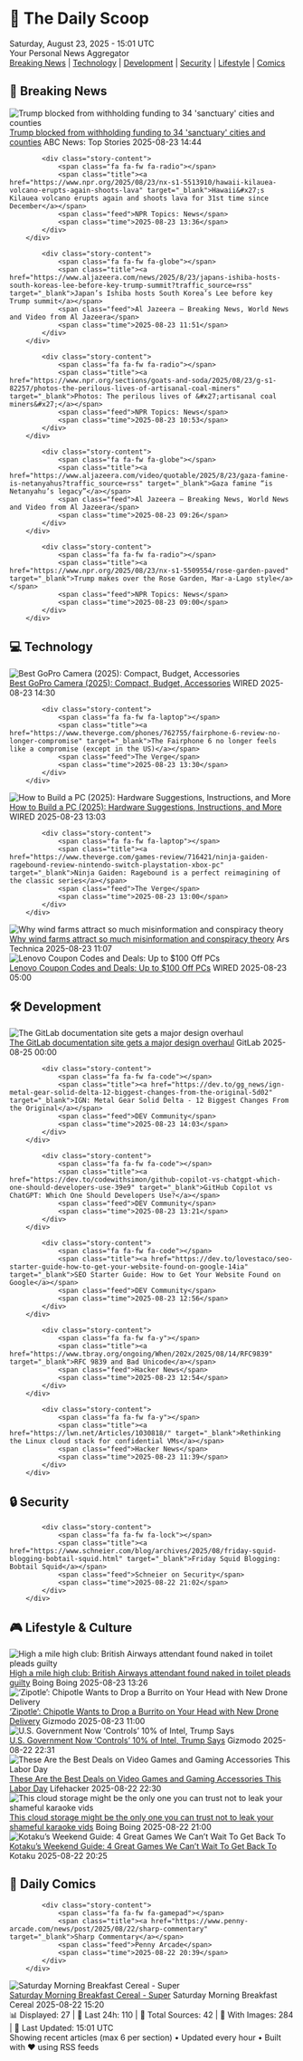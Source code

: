 <!-- Processing 54 RSS feeds at 2025-08-23 15:01:22 UTC -->
<!-- Processing: XKCD -->
<!-- Processing: Saturday Morning Breakfast Cereal -->
<!-- Processing: Poorly Drawn Lines -->
<!-- Processing: Garfield -->
<!-- Processing: Cyanide & Happiness -->
<!-- Processing: Questionable Content -->
<!-- Processing: Dinosaur Comics -->
<!-- Processing: CNN Breaking News -->
<!-- Processing: Reuters Top News -->
<!-- Processing: Reuters World News -->
<!-- Processing: ABC News Breaking -->
<!-- Processing: Guardian World News -->
<!-- Processing: Ars Technica -->
<!-- Processing: O'Reilly Radar -->
<!-- Processing: WIRED -->
<!-- Processing: Lobsters Python -->
<!-- Processing: Hacker News -->
<!-- Processing: Dev.to -->
<!-- Processing: StackOverflow Blog -->
<!-- Processing: It's FOSS -->
<!-- Error processing https://itsfoss.com/rss/: The read operation timed out -->
<!-- Processing: OMG! Ubuntu -->
<!-- Processing: Linux.com -->
<!-- Processing: GitLab Blog -->
<!-- Processing: DZone -->
<!-- Processing: Coding Horror -->
<!-- Processing: The Pragmatic Engineer -->
<!-- Processing: Kotaku -->
<!-- Processing: Boing Boing -->
<!-- Processing: Krebs on Security -->
<!-- Processing: Schneier on Security -->
<!-- Generated 5 new posts out of 30 feeds processed -->
<div class="newspaper-header">
    <h1 class="newspaper-title">📰 The Daily Scoop</h1>
    <div class="newspaper-date">Saturday, August 23, 2025 - 15:01 UTC</div>
    <div class="newspaper-subtitle">Your Personal News Aggregator</div>
</div>

<div class="newspaper-nav">
    <a href="#breaking">Breaking News</a> |
    <a href="#tech">Technology</a> |
    <a href="#dev">Development</a> |
    <a href="#security">Security</a> |
    <a href="#lifestyle">Lifestyle</a> |
    <a href="#webcomics">Comics</a>
</div>

<div class="news-section breaking-news" id="breaking">
<h2 class="section-header">🚨 Breaking News</h2>
<div class="stories-container">
<div class="story">
            <img src="https://s.abcnews.com/images/US/ice-los-angeles-gty-jt-250823_1755954613565_hpMain_4x3t_384.jpg" alt="Trump blocked from withholding funding to 34 &#x27;sanctuary&#x27; cities and counties" class="story-image" loading="lazy" onerror="this.style.display='none'">
            <div class="story-content">
                <span class="fa fa-fw fa-tv"></span>
                <span class="title"><a href="https://abcnews.go.com/US/judge-blocks-trump-admin-withholding-funding-34-cities/story?id=124912855" target="_blank">Trump blocked from withholding funding to 34 &#x27;sanctuary&#x27; cities and counties</a></span>
                <span class="feed">ABC News: Top Stories</span>
                <span class="time">2025-08-23 14:44</span>
            </div>
        </div>
<div class="story">
            
            <div class="story-content">
                <span class="fa fa-fw fa-radio"></span>
                <span class="title"><a href="https://www.npr.org/2025/08/23/nx-s1-5513910/hawaii-kilauea-volcano-erupts-again-shoots-lava" target="_blank">Hawaii&#x27;s Kilauea volcano erupts again and shoots lava for 31st time since December</a></span>
                <span class="feed">NPR Topics: News</span>
                <span class="time">2025-08-23 13:36</span>
            </div>
        </div>
<div class="story">
            
            <div class="story-content">
                <span class="fa fa-fw fa-globe"></span>
                <span class="title"><a href="https://www.aljazeera.com/news/2025/8/23/japans-ishiba-hosts-south-koreas-lee-before-key-trump-summit?traffic_source=rss" target="_blank">Japan’s Ishiba hosts South Korea’s Lee before key Trump summit</a></span>
                <span class="feed">Al Jazeera – Breaking News, World News and Video from Al Jazeera</span>
                <span class="time">2025-08-23 11:51</span>
            </div>
        </div>
<div class="story">
            
            <div class="story-content">
                <span class="fa fa-fw fa-radio"></span>
                <span class="title"><a href="https://www.npr.org/sections/goats-and-soda/2025/08/23/g-s1-82257/photos-the-perilous-lives-of-artisanal-coal-miners" target="_blank">Photos: The perilous lives of &#x27;artisanal coal miners&#x27;</a></span>
                <span class="feed">NPR Topics: News</span>
                <span class="time">2025-08-23 10:53</span>
            </div>
        </div>
<div class="story">
            
            <div class="story-content">
                <span class="fa fa-fw fa-globe"></span>
                <span class="title"><a href="https://www.aljazeera.com/video/quotable/2025/8/23/gaza-famine-is-netanyahus?traffic_source=rss" target="_blank">Gaza famine “is Netanyahu’s legacy”</a></span>
                <span class="feed">Al Jazeera – Breaking News, World News and Video from Al Jazeera</span>
                <span class="time">2025-08-23 09:26</span>
            </div>
        </div>
<div class="story">
            
            <div class="story-content">
                <span class="fa fa-fw fa-radio"></span>
                <span class="title"><a href="https://www.npr.org/2025/08/23/nx-s1-5509554/rose-garden-paved" target="_blank">Trump makes over the Rose Garden, Mar-a-Lago style</a></span>
                <span class="feed">NPR Topics: News</span>
                <span class="time">2025-08-23 09:00</span>
            </div>
        </div>
</div>
</div>
<div class="news-section tech-news" id="tech">
<h2 class="section-header">💻 Technology</h2>
<div class="stories-container">
<div class="story">
            <img src="https://media.wired.com/photos/68a91d240ff15a77d5c4a427/master/pass/Which%20GoPro%20Hero%20Camera%20Should%20You%20Buy_.png" alt="Best GoPro Camera (2025): Compact, Budget, Accessories" class="story-image" loading="lazy" onerror="this.style.display='none'">
            <div class="story-content">
                <span class="fa fa-fw fa-bolt"></span>
                <span class="title"><a href="https://www.wired.com/gallery/best-gopro-hero-camera/" target="_blank">Best GoPro Camera (2025): Compact, Budget, Accessories</a></span>
                <span class="feed">WIRED</span>
                <span class="time">2025-08-23 14:30</span>
            </div>
        </div>
<div class="story">
            
            <div class="story-content">
                <span class="fa fa-fw fa-laptop"></span>
                <span class="title"><a href="https://www.theverge.com/phones/762755/fairphone-6-review-no-longer-compromise" target="_blank">The Fairphone 6 no longer feels like a compromise (except in the US)</a></span>
                <span class="feed">The Verge</span>
                <span class="time">2025-08-23 13:30</span>
            </div>
        </div>
<div class="story">
            <img src="https://media.wired.com/photos/68a9343a0fd1543a96aba606/master/pass/Want%20a%20Better%20PC_%20Try%20Building%20Your%20Own.png" alt="How to Build a PC (2025): Hardware Suggestions, Instructions, and More" class="story-image" loading="lazy" onerror="this.style.display='none'">
            <div class="story-content">
                <span class="fa fa-fw fa-bolt"></span>
                <span class="title"><a href="https://www.wired.com/story/how-to-build-a-pc/" target="_blank">How to Build a PC (2025): Hardware Suggestions, Instructions, and More</a></span>
                <span class="feed">WIRED</span>
                <span class="time">2025-08-23 13:03</span>
            </div>
        </div>
<div class="story">
            
            <div class="story-content">
                <span class="fa fa-fw fa-laptop"></span>
                <span class="title"><a href="https://www.theverge.com/games-review/716421/ninja-gaiden-ragebound-review-nintendo-switch-playstation-xbox-pc" target="_blank">Ninja Gaiden: Ragebound is a perfect reimagining of the classic series</a></span>
                <span class="feed">The Verge</span>
                <span class="time">2025-08-23 13:00</span>
            </div>
        </div>
<div class="story">
            <img src="https://cdn.arstechnica.net/wp-content/uploads/2024/05/GettyImages-520301232-500x500.jpg" alt="Why wind farms attract so much misinformation and conspiracy theory" class="story-image" loading="lazy" onerror="this.style.display='none'">
            <div class="story-content">
                <span class="fa fa-fw fa-cog"></span>
                <span class="title"><a href="https://arstechnica.com/science/2025/08/why-wind-farms-attract-so-much-misinformation-and-conspiracy-theory/" target="_blank">Why wind farms attract so much misinformation and conspiracy theory</a></span>
                <span class="feed">Ars Technica</span>
                <span class="time">2025-08-23 11:07</span>
            </div>
        </div>
<div class="story">
            <img src="https://media.wired.com/photos/67b63b909468ebbf8f0cbc77/master/pass/WIRED-Coupons-R2_8.png" alt="Lenovo Coupon Codes and Deals: Up to $100 Off PCs" class="story-image" loading="lazy" onerror="this.style.display='none'">
            <div class="story-content">
                <span class="fa fa-fw fa-bolt"></span>
                <span class="title"><a href="https://www.wired.com/story/lenovo-coupon-code/" target="_blank">Lenovo Coupon Codes and Deals: Up to $100 Off PCs</a></span>
                <span class="feed">WIRED</span>
                <span class="time">2025-08-23 05:00</span>
            </div>
        </div>
</div>
</div>
<div class="news-section dev-news" id="dev">
<h2 class="section-header">🛠️ Development</h2>
<div class="stories-container">
<div class="story">
            <img src="https://res.cloudinary.com/about-gitlab-com/image/upload/v1755617168/gz45eaygeb0nizf1kwyu.png" alt="The GitLab documentation site gets a major design overhaul" class="story-image" loading="lazy" onerror="this.style.display='none'">
            <div class="story-content">
                <span class="fa fa-fw fa-gitlab"></span>
                <span class="title"><a href="https://about.gitlab.com/blog/blog-post-slug/" target="_blank">The GitLab documentation site gets a major design overhaul</a></span>
                <span class="feed">GitLab</span>
                <span class="time">2025-08-25 00:00</span>
            </div>
        </div>
<div class="story">
            
            <div class="story-content">
                <span class="fa fa-fw fa-code"></span>
                <span class="title"><a href="https://dev.to/gg_news/ign-metal-gear-solid-delta-12-biggest-changes-from-the-original-5d02" target="_blank">IGN: Metal Gear Solid Delta - 12 Biggest Changes From the Original</a></span>
                <span class="feed">DEV Community</span>
                <span class="time">2025-08-23 14:03</span>
            </div>
        </div>
<div class="story">
            
            <div class="story-content">
                <span class="fa fa-fw fa-code"></span>
                <span class="title"><a href="https://dev.to/codewithsimon/github-copilot-vs-chatgpt-which-one-should-developers-use-39e9" target="_blank">GitHub Copilot vs ChatGPT: Which One Should Developers Use?</a></span>
                <span class="feed">DEV Community</span>
                <span class="time">2025-08-23 13:21</span>
            </div>
        </div>
<div class="story">
            
            <div class="story-content">
                <span class="fa fa-fw fa-code"></span>
                <span class="title"><a href="https://dev.to/lovestaco/seo-starter-guide-how-to-get-your-website-found-on-google-14ia" target="_blank">SEO Starter Guide: How to Get Your Website Found on Google</a></span>
                <span class="feed">DEV Community</span>
                <span class="time">2025-08-23 12:56</span>
            </div>
        </div>
<div class="story">
            
            <div class="story-content">
                <span class="fa fa-fw fa-y"></span>
                <span class="title"><a href="https://www.tbray.org/ongoing/When/202x/2025/08/14/RFC9839" target="_blank">RFC 9839 and Bad Unicode</a></span>
                <span class="feed">Hacker News</span>
                <span class="time">2025-08-23 12:54</span>
            </div>
        </div>
<div class="story">
            
            <div class="story-content">
                <span class="fa fa-fw fa-y"></span>
                <span class="title"><a href="https://lwn.net/Articles/1030818/" target="_blank">Rethinking the Linux cloud stack for confidential VMs</a></span>
                <span class="feed">Hacker News</span>
                <span class="time">2025-08-23 11:39</span>
            </div>
        </div>
</div>
</div>
<div class="news-section security-news" id="security">
<h2 class="section-header">🔒 Security</h2>
<div class="stories-container">
<div class="story">
            
            <div class="story-content">
                <span class="fa fa-fw fa-lock"></span>
                <span class="title"><a href="https://www.schneier.com/blog/archives/2025/08/friday-squid-blogging-bobtail-squid.html" target="_blank">Friday Squid Blogging: Bobtail Squid</a></span>
                <span class="feed">Schneier on Security</span>
                <span class="time">2025-08-22 21:02</span>
            </div>
        </div>
</div>
</div>
<div class="news-section lifestyle-news" id="lifestyle">
<h2 class="section-header">🎮 Lifestyle & Culture</h2>
<div class="stories-container">
<div class="story">
            <img src="https://i0.wp.com/boingboing.net/wp-content/uploads/2025/08/shutterstock_2645258883.jpg?fit=1000%2C666&amp;quality=60&amp;ssl=1" alt="High a mile high club: British Airways attendant found naked in toilet pleads guilty" class="story-image" loading="lazy" onerror="this.style.display='none'">
            <div class="story-content">
                <span class="fa fa-fw fa-arrow-right"></span>
                <span class="title"><a href="https://boingboing.net/2025/08/23/high-a-mile-high-club-british-airways-attendant-found-naked-in-toilet-pleads-guilty.html" target="_blank">High a mile high club: British Airways attendant found naked in toilet pleads guilty</a></span>
                <span class="feed">Boing Boing</span>
                <span class="time">2025-08-23 13:26</span>
            </div>
        </div>
<div class="story">
            <img src="https://gizmodo.com/app/uploads/2022/08/0574780fe5c9e3850d3c41d07b2d9e84.jpg" alt="‘Zipotle’: Chipotle Wants to Drop a Burrito on Your Head with New Drone Delivery" class="story-image" loading="lazy" onerror="this.style.display='none'">
            <div class="story-content">
                <span class="fa fa-fw fa-computer"></span>
                <span class="title"><a href="https://gizmodo.com/chipotle-delivery-zipline-drone-2000647043" target="_blank">‘Zipotle’: Chipotle Wants to Drop a Burrito on Your Head with New Drone Delivery</a></span>
                <span class="feed">Gizmodo</span>
                <span class="time">2025-08-23 11:00</span>
            </div>
        </div>
<div class="story">
            <img src="https://gizmodo.com/app/uploads/2025/08/trump-august-22-2025.jpg" alt="U.S. Government Now ‘Controls’ 10% of Intel, Trump Says" class="story-image" loading="lazy" onerror="this.style.display='none'">
            <div class="story-content">
                <span class="fa fa-fw fa-computer"></span>
                <span class="title"><a href="https://gizmodo.com/u-s-government-now-controls-10-of-intel-trump-says-2000647121" target="_blank">U.S. Government Now ‘Controls’ 10% of Intel, Trump Says</a></span>
                <span class="feed">Gizmodo</span>
                <span class="time">2025-08-22 22:31</span>
            </div>
        </div>
<div class="story">
            <img src="https://lifehacker.com/imagery/articles/01K39Q1ZN4D9TNMP90FSM9QT6C/hero-image.jpg" alt="These Are the Best Deals on Video Games and Gaming Accessories This Labor Day" class="story-image" loading="lazy" onerror="this.style.display='none'">
            <div class="story-content">
                <span class="fa fa-fw fa-life-ring"></span>
                <span class="title"><a href="https://lifehacker.com/entertainment/best-video-game-deals-labor-day-2025?utm_medium=RSS" target="_blank">These Are the Best Deals on Video Games and Gaming Accessories This Labor Day</a></span>
                <span class="feed">Lifehacker</span>
                <span class="time">2025-08-22 22:30</span>
            </div>
        </div>
<div class="story">
            <img src="https://i0.wp.com/boingboing.net/wp-content/uploads/2025/08/Internxt-Cloud-Storage-Lifetime-Subscription.jpg?fit=1200%2C800&amp;quality=60&amp;ssl=1" alt="This cloud storage might be the only one you can trust not to leak your shameful karaoke vids" class="story-image" loading="lazy" onerror="this.style.display='none'">
            <div class="story-content">
                <span class="fa fa-fw fa-arrow-right"></span>
                <span class="title"><a href="https://boingboing.net/2025/08/22/this-cloud-storage-might-be-the-only-one-you-can-trust-not-to-leak-your-shameful-karaoke-vids.html" target="_blank">This cloud storage might be the only one you can trust not to leak your shameful karaoke vids</a></span>
                <span class="feed">Boing Boing</span>
                <span class="time">2025-08-22 21:00</span>
            </div>
        </div>
<div class="story">
            <img src="https://kotaku.com/app/uploads/2025/08/KWG82225.jpg" alt="Kotaku’s Weekend Guide: 4 Great Games We Can’t Wait To Get Back To" class="story-image" loading="lazy" onerror="this.style.display='none'">
            <div class="story-content">
                <span class="fa fa-fw fa-gamepad"></span>
                <span class="title"><a href="https://kotaku.com/kotaku-games-to-play-pacman-silent-hill-hollow-void-2000619570" target="_blank">Kotaku’s Weekend Guide: 4 Great Games We Can’t Wait To Get Back To</a></span>
                <span class="feed">Kotaku</span>
                <span class="time">2025-08-22 20:25</span>
            </div>
        </div>
</div>
</div>
<div class="news-section webcomics-section" id="webcomics">
<h2 class="section-header">🎨 Daily Comics</h2>
<div class="stories-container">
<div class="story">
            
            <div class="story-content">
                <span class="fa fa-fw fa-gamepad"></span>
                <span class="title"><a href="https://www.penny-arcade.com/news/post/2025/08/22/sharp-commentary" target="_blank">Sharp Commentary</a></span>
                <span class="feed">Penny Arcade</span>
                <span class="time">2025-08-22 20:39</span>
            </div>
        </div>
<div class="story">
            <img src="https://www.smbc-comics.com/comics/1755733914-20250822.png" alt="Saturday Morning Breakfast Cereal - Super" class="story-image" loading="lazy" onerror="this.style.display='none'">
            <div class="story-content">
                <span class="fa fa-fw fa-smile"></span>
                <span class="title"><a href="https://www.smbc-comics.com/comic/super" target="_blank">Saturday Morning Breakfast Cereal - Super</a></span>
                <span class="feed">Saturday Morning Breakfast Cereal</span>
                <span class="time">2025-08-22 15:20</span>
            </div>
        </div>
</div>
</div>

<div class="newspaper-footer">
    <div class="stats">
        📊 Displayed: 27 | 📅 Last 24h: 110 | 📡 Total Sources: 42 | 📸 With Images: 284 |
        🔄 Last Updated: 15:01 UTC
    </div>
    <div class="footer-note">
        Showing recent articles (max 6 per section) • Updated every hour • Built with ❤️ using RSS feeds
    </div>
</div>
